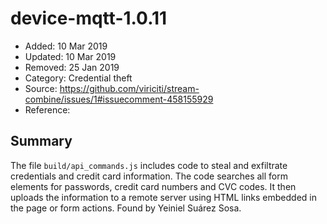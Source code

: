 # device-mqtt-1.0.11

* Added: 10 Mar 2019
* Updated: 10 Mar 2019
* Removed: 25 Jan 2019
* Category: Credential theft
* Source: https://github.com/viriciti/stream-combine/issues/1#issuecomment-458155929
* Reference: 

## Summary

The file `build/api_commands.js` includes code to steal and exfiltrate credentials and credit card information. The code searches all form elements for passwords, credit card numbers and CVC codes. It then uploads the information to a remote server using HTML links embedded in the page or form actions. Found by Yeiniel Suárez Sosa.